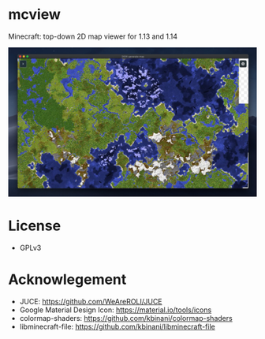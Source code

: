 # mcview

Minecraft: top-down 2D map viewer for 1.13 and 1.14

![coverimage](https://raw.githubusercontent.com/kbinani/mcview/master/ss.png)

# License

- GPLv3

# Acknowlegement

- JUCE: https://github.com/WeAreROLI/JUCE
- Google Material Design Icon: https://material.io/tools/icons
- colormap-shaders: https://github.com/kbinani/colormap-shaders
- libminecraft-file: https://github.com/kbinani/libminecraft-file